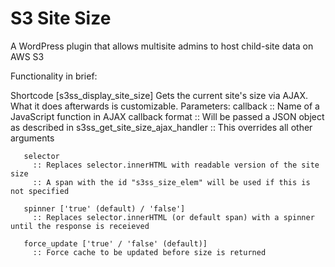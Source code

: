 # S3 Site Size

A WordPress plugin that allows multisite admins to host child-site data on AWS S3

Functionality in brief:

Shortcode [s3ss_display_site_size]
  Gets the current site's size via AJAX. What it does afterwards is customizable.
     Parameters:
       callback
         :: Name of a JavaScript function in AJAX callback format
         :: Will be passed a JSON object as described in s3ss_get_site_size_ajax_handler
         :: This overrides all other arguments
     
       selector
         :: Replaces selector.innerHTML with readable version of the site size
         :: A span with the id "s3ss_size_elem" will be used if this is not specified
     
       spinner ['true' (default) / 'false']
         :: Replaces selector.innerHTML (or default span) with a spinner until the response is receieved
     
       force_update ['true' / 'false' (default)]
         :: Force cache to be updated before size is returned
